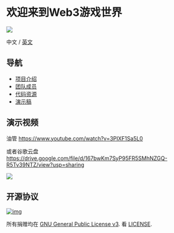 

# 欢迎来到Web3游戏世界

<img src="http://qpjf9b6ys.hn-bkt.clouddn.com/logo.png"/>

中文 / [英文](https://github.com/ParityAsia/hackathon-2021-spring/tree/main/teams/01-Web3Games/README.md)

## 导航

- [项目介绍](https://github.com/ParityAsia/hackathon-2021-spring/tree/main/teams/01-Web3Games/docs/project-CN.md)
- [团队成员](https://github.com/ParityAsia/hackathon-2021-spring/tree/main/teams/01-Web3Games/team-CN.md)
- [代码资源](https://github.com/ParityAsia/hackathon-2021-spring/tree/main/teams/01-Web3Games/src/README-CN.md)
- [演示稿](https://github.com/ParityAsia/hackathon-2021-spring/tree/main/teams/01-Web3Games/docs/presentation-CN.pdf)

## 演示视频

油管 https://www.youtube.com/watch?v=3PIXF1Sa5L0



或者谷歌云盘 https://drive.google.com/file/d/167bwKm7SyP95FR5SMhNZGQ-R5Tv39NTZ/view?usp=sharing



<img src="http://qpjf9b6ys.hn-bkt.clouddn.com/11.png"/>

## 开源协议

[![img](https://camo.githubusercontent.com/98afb41cdd0f78fb62d19134df53d940bc055fc62e37da7bab8bca12a8ab5f75/68747470733a2f2f696d672e736869656c64732e696f2f6769746875622f6c6963656e73652f464953434f2d42434f532f464953434f2d42434f532e737667)](https://github.com/ParityAsia/hackathon-2021-spring/blob/main/teams/18-微芒区块链小队/LICENSE)

所有捐赠均在 [GNU General Public License v3](https://www.gnu.org/licenses/gpl-3.0.en.html). 看 [LICENSE](https://github.com/ParityAsia/hackathon-2021-spring/blob/main/teams/18-微芒区块链小队/LICENSE).